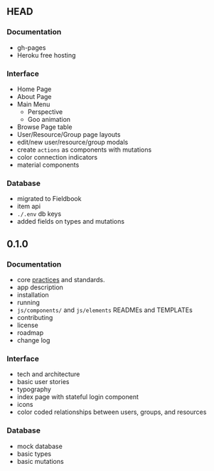 ## HEAD

### Documentation
- gh-pages
- Heroku free hosting

### Interface
- Home Page
- About Page
- Main Menu
  - Perspective
  - Goo animation
- Browse Page table
- User/Resource/Group page layouts
- edit/new user/resource/group modals
- create `actions` as components with mutations
- color connection indicators
- material components

### Database
- migrated to Fieldbook
- item api
- `./.env` db keys
- added fields on types and mutations

## 0.1.0

### Documentation
- core [practices](https://github.com/linuxfoundation/cii-best-practices-badge) and standards.
- app description
- installation
- running
- `js/components/` and `js/elements` READMEs and TEMPLATEs
- contributing
- license
- roadmap
- change log

### Interface
- tech and architecture
- basic user stories
- typography
- index page with stateful login component
- icons
- color coded relationships between users, groups, and resources

### Database
- mock database
- basic types
- basic mutations
